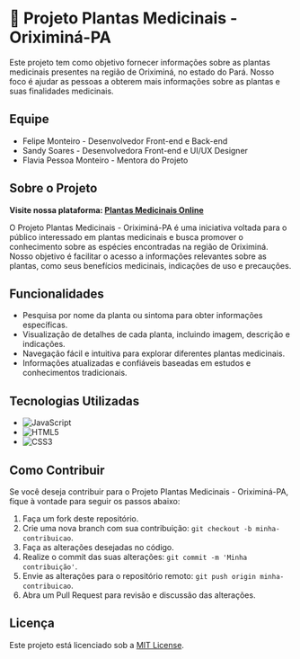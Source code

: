 # 🌿 Projeto Plantas Medicinais - Oriximiná-PA

Este projeto tem como objetivo fornecer informações sobre as plantas medicinais presentes na região de Oriximiná, no estado do Pará. Nosso foco é ajudar as pessoas a obterem mais informações sobre as plantas e suas finalidades medicinais.

## Equipe

- Felipe Monteiro - Desenvolvedor Front-end e Back-end
- Sandy Soares - Desenvolvedora Front-end e UI/UX Designer
- Flavia Pessoa Monteiro - Mentora do Projeto

## Sobre o Projeto
**Visite nossa plataforma: [Plantas Medicinais Online](https://felipemzero.github.io/Plantas-Medicinais/)**


O Projeto Plantas Medicinais - Oriximiná-PA é uma iniciativa voltada para o público interessado em plantas medicinais e busca promover o conhecimento sobre as espécies encontradas na região de Oriximiná. Nosso objetivo é facilitar o acesso a informações relevantes sobre as plantas, como seus benefícios medicinais, indicações de uso e precauções.

## Funcionalidades

- Pesquisa por nome da planta ou sintoma para obter informações específicas.
- Visualização de detalhes de cada planta, incluindo imagem, descrição e indicações.
- Navegação fácil e intuitiva para explorar diferentes plantas medicinais.
- Informações atualizadas e confiáveis baseadas em estudos e conhecimentos tradicionais.

## Tecnologias Utilizadas

- ![JavaScript](https://img.shields.io/badge/JavaScript-F7DF1E?style=for-the-badge&logo=javascript&logoColor=white)
- ![HTML5](https://img.shields.io/badge/HTML5-E34F26?style=for-the-badge&logo=html5&logoColor=white)
- ![CSS3](https://img.shields.io/badge/CSS3-1572B6?style=for-the-badge&logo=css3&logoColor=white)

## Como Contribuir

Se você deseja contribuir para o Projeto Plantas Medicinais - Oriximiná-PA, fique à vontade para seguir os passos abaixo:

1. Faça um fork deste repositório.
2. Crie uma nova branch com sua contribuição: `git checkout -b minha-contribuicao`.
3. Faça as alterações desejadas no código.
4. Realize o commit das suas alterações: `git commit -m 'Minha contribuição'`.
5. Envie as alterações para o repositório remoto: `git push origin minha-contribuicao`.
6. Abra um Pull Request para revisão e discussão das alterações.

## Licença

Este projeto está licenciado sob a [MIT License](LICENSE).
